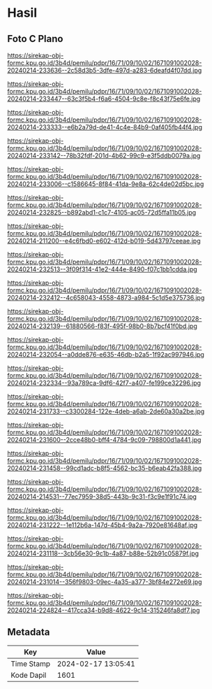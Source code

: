 # Hasil

## Foto C Plano

https://sirekap-obj-formc.kpu.go.id/3b4d/pemilu/pdpr/16/71/09/10/02/1671091002028-20240214-233636--2c58d3b5-3dfe-497d-a283-6deafd4f07dd.jpg

https://sirekap-obj-formc.kpu.go.id/3b4d/pemilu/pdpr/16/71/09/10/02/1671091002028-20240214-233447--63c3f5b4-f6a6-4504-9c8e-f8c43f75e6fe.jpg

https://sirekap-obj-formc.kpu.go.id/3b4d/pemilu/pdpr/16/71/09/10/02/1671091002028-20240214-233333--e6b2a79d-de41-4c4e-84b9-0af405fb44f4.jpg

https://sirekap-obj-formc.kpu.go.id/3b4d/pemilu/pdpr/16/71/09/10/02/1671091002028-20240214-233142--78b32fdf-201d-4b62-99c9-e3f5ddb0079a.jpg

https://sirekap-obj-formc.kpu.go.id/3b4d/pemilu/pdpr/16/71/09/10/02/1671091002028-20240214-233006--c1586645-8f84-41da-9e8a-62c4de02d5bc.jpg

https://sirekap-obj-formc.kpu.go.id/3b4d/pemilu/pdpr/16/71/09/10/02/1671091002028-20240214-232825--b892abd1-c1c7-4105-ac05-72d5ffa11b05.jpg

https://sirekap-obj-formc.kpu.go.id/3b4d/pemilu/pdpr/16/71/09/10/02/1671091002028-20240214-211200--e4c6fbd0-e602-412d-b019-5d43797ceeae.jpg

https://sirekap-obj-formc.kpu.go.id/3b4d/pemilu/pdpr/16/71/09/10/02/1671091002028-20240214-232513--3f09f314-41e2-444e-8490-f07c1bb1cdda.jpg

https://sirekap-obj-formc.kpu.go.id/3b4d/pemilu/pdpr/16/71/09/10/02/1671091002028-20240214-232412--4c658043-4558-4873-a984-5c1d5e375736.jpg

https://sirekap-obj-formc.kpu.go.id/3b4d/pemilu/pdpr/16/71/09/10/02/1671091002028-20240214-232139--61880566-f83f-495f-98b0-8b7bcf41f0bd.jpg

https://sirekap-obj-formc.kpu.go.id/3b4d/pemilu/pdpr/16/71/09/10/02/1671091002028-20240214-232054--a0dde876-e635-46db-b2a5-1f92ac997946.jpg

https://sirekap-obj-formc.kpu.go.id/3b4d/pemilu/pdpr/16/71/09/10/02/1671091002028-20240214-232334--93a789ca-9df6-42f7-a407-fe199ce32296.jpg

https://sirekap-obj-formc.kpu.go.id/3b4d/pemilu/pdpr/16/71/09/10/02/1671091002028-20240214-231733--c3300284-122e-4deb-a6ab-2de60a30a2be.jpg

https://sirekap-obj-formc.kpu.go.id/3b4d/pemilu/pdpr/16/71/09/10/02/1671091002028-20240214-231600--2cce48b0-bff4-4784-9c09-798800d1a441.jpg

https://sirekap-obj-formc.kpu.go.id/3b4d/pemilu/pdpr/16/71/09/10/02/1671091002028-20240214-231458--99cd1adc-b8f5-4562-bc35-b6eab42fa388.jpg

https://sirekap-obj-formc.kpu.go.id/3b4d/pemilu/pdpr/16/71/09/10/02/1671091002028-20240214-214531--77ec7959-38d5-443b-9c31-f3c9e1f91c74.jpg

https://sirekap-obj-formc.kpu.go.id/3b4d/pemilu/pdpr/16/71/09/10/02/1671091002028-20240214-231222--1e112b6a-147d-45b4-9a2a-7920e81648af.jpg

https://sirekap-obj-formc.kpu.go.id/3b4d/pemilu/pdpr/16/71/09/10/02/1671091002028-20240214-231118--3cb56e30-9c1b-4a87-b88e-52b91c05879f.jpg

https://sirekap-obj-formc.kpu.go.id/3b4d/pemilu/pdpr/16/71/09/10/02/1671091002028-20240214-231014--356f9803-09ec-4a35-a377-3bf84e272e69.jpg

https://sirekap-obj-formc.kpu.go.id/3b4d/pemilu/pdpr/16/71/09/10/02/1671091002028-20240214-224824--417cca34-b9d8-4622-9c14-315246fa8df7.jpg


## Metadata

| Key        | Value               |
| ---------- | ------------------- |
| Time Stamp | 2024-02-17 13:05:41 |
| Kode Dapil | 1601                |



